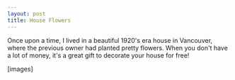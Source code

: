 ```yaml
---
layout: post
title: House Flowers
---
```


Once upon a time, I lived in a beautiful 1920's era house in Vancouver,
where the previous owner had planted pretty flowers.  When you don't have
a lot of money, it's a great gift to decorate your house for free!

[images]
